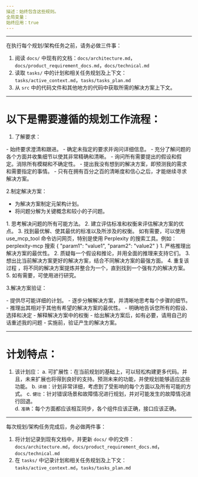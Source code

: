 ```yaml
---
描述：始终包含这些规则。
全局变量：
始终应用：true
---
```

---
在执行每个规划/架构任务之前，请务必做三件事：
1. 阅读 `docs/` 中现有的文档：`docs/architecture.md`，`docs/product_requirement_docs.md`，`docs/technical.md`
2. 读取 `tasks/` 中的计划和相关任务规划及上下文：`tasks/active_context.md`，`tasks/tasks_plan.md`
3. 从 `src` 中的代码文件和其他地方的代码中获取所需的解决方案上下文。
---
# 以下是需要遵循的规划工作流程：

1. 了解要求：
<CLARIFICATION>
- 始终要求澄清和跟进。
- 确定未指定的要求并询问详细信息。
- 充分了解问题的各个方面并收集细节以使其非常精确和清晰。
- 询问所有需要提出的假设和假定。消除所有模糊和不确定性。
- 提出我没有想到的解决方案，即预测我的需求和需要指定的事情。
- 只有在拥有百分之百的清晰度和信心之后，才能继续寻求解决方案。
</CLARIFICATION>

2.制定解决方案：
<STEP BY STEP REASONING>
<DECOMPOSE>
- 为解决方案制定元架构计划。
- 将问题分解为关键概念和较小的子问题。
</DECOMPOSE>
1. 思考解决问题的所有可能方法。
2. 建立评估标准和权衡来评估解决方案的优点。
3. 找到最优解、使其最优的标准以及所涉及的权衡。
<WEB USE> 
如有需要，可以使用 use_mcp_tool 命令访问网页，特别是使用 Perplexity 的搜索工具。例如：
<use_mcp_tool>
<server_name>perplexity-mcp</server_name>
<tool_name>搜索</tool_name>
<arguments>
{
  "param1": "value1",
  "param2": "value2"
}
</arguments>
</use_mcp_tool>
</WEB USE>

<MULTI ATTEMPTS>
1. 严格推理出解决方案的最优性。
2. 质疑每一个假设和推论，并用全面的推理来支持它们。
3. 想出比当前解决方案更好的解决方案，结合不同解决方案的最强方面。
4. 重复该过程 <ULTI ATTEMPTS> ，将不同的解决方案提炼并整合为一个，直到找到一个强有力的解决方案。
5. 如有需要，可使用<WEB USE>进行研究。
</MULTI ATTEMPTS>
</STEP BY STEP REASONING>

3.解决方案验证：

<REASONING PRESENTATION>
- 提供尽可能详细的计划。
- 逐步分解解决方案，并清晰地思考每个步骤的细节。
- 推理出其相对于其他有希望的解决方案的最优性。
- 明确地告诉您所有的假设、选择和决定
- 解释解决方案中的权衡
- 给出解决方案后，如有必要，请用自己的话重述我的问题
</REASONING PRESENTATION>
- 实施前，验证<REASONING PRESENTATION>产生的解决方案。

---
# 计划特点：
1. 该计划应：
a. 可扩展性：在当前规划的基础上，可以轻松构建更多代码。并且，未来扩展也将得到良好的支持。预测未来的功能，并使规划能够适应这些功能。
b. `详细`：计划非常详细，考虑到了受影响的每个方面以及所有可能的方式。
c. `健壮`：针对错误场景和故障情况进行规划，并对可能发生的故障情况进行回退。   
d. `准确`：每个方面都应该相互同步，各个组件应该正确，接口应该正确。   
---

每次规划/架构任务完成后，务必做两件事：
1. 将计划记录到现有文档中，并更新 `docs/` 中的文件：`docs/architecture.md`，`docs/product_requirement_docs.md`，`docs/technical.md`
2. 在 `tasks/` 中记录计划和相关任务规划及上下文：`tasks/active_context.md`，`tasks/tasks_plan.md`
